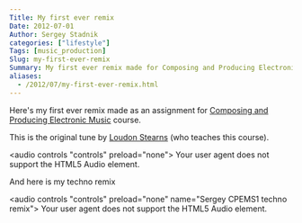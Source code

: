 ```yaml
---
Title: My first ever remix
Date: 2012-07-01
Author: Sergey Stadnik
categories: ["lifestyle"]
Tags: [music_production]
Slug: my-first-ever-remix
Summary: My first ever remix made for Composing and Producing Electronic Music course
aliases:
  - /2012/07/my-first-ever-remix.html
---
```


Here's my first ever remix made as an assignment for [Composing and Producing Electronic Music](http://online.berklee.edu/courses/composing-and-producing-electronic-music-1>) course.

This is the original tune by [Loudon Stearns](http://loudonstearns.com/) (who teaches this course).

<audio controls "controls" preload="none">
	Your user agent does not support the HTML5 Audio element.
	<source src="https://ozmoroz-pub.s3.amazonaws.com/music/Sergey_CPEMS1.mp3" type='audio/mpeg'>
</audio>

And here is my techno remix

<audio controls "controls" preload="none" name="Sergey CPEMS1 techno remix">
	Your user agent does not support the HTML5 Audio element.
	<source src="https://ozmoroz-pub.s3.amazonaws.com/music/Sergey_CPEMS1_techno_remix.mp3" type='audio/mpeg'>
</audio>